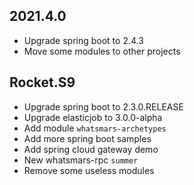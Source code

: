 ## 2021.4.0
- Upgrade spring boot to 2.4.3
- Move some modules to other projects

## Rocket.S9
- Upgrade spring boot to 2.3.0.RELEASE
- Upgrade elasticjob to 3.0.0-alpha
- Add module `whatsmars-archetypes`
- Add more spring boot samples
- Add spring cloud gateway demo
- New whatsmars-rpc `summer`
- Remove some useless modules
